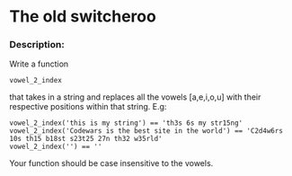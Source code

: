 # The old switcheroo

### Description:

Write a function

`vowel_2_index`

that takes in a string and replaces all the vowels [a,e,i,o,u] with their respective positions within that string.
E.g:
```
vowel_2_index('this is my string') == 'th3s 6s my str15ng'
vowel_2_index('Codewars is the best site in the world') == 'C2d4w6rs 10s th15 b18st s23t25 27n th32 w35rld'
vowel_2_index('') == ''
```
Your function should be case insensitive to the vowels.